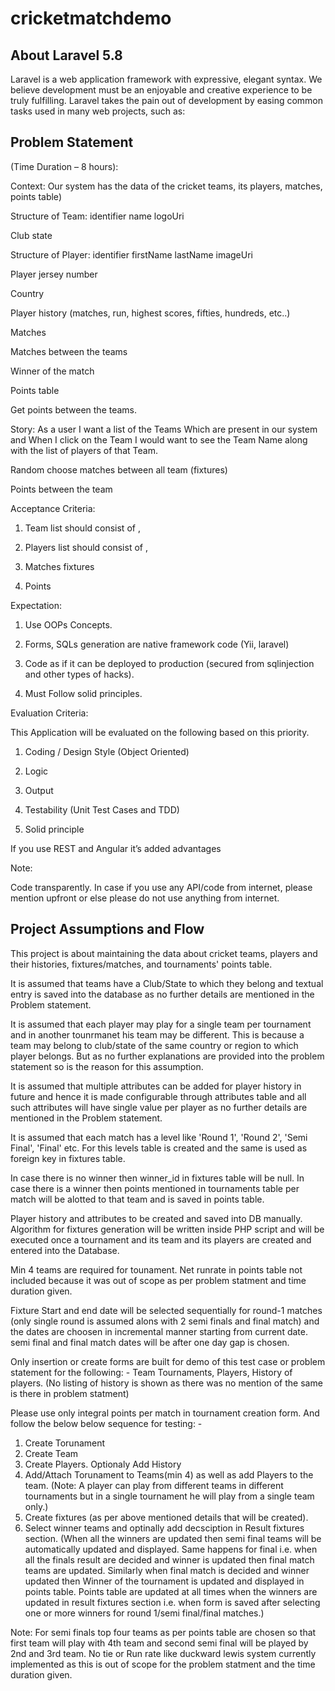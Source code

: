 # cricketmatchdemo

## About Laravel 5.8

Laravel is a web application framework with expressive, elegant syntax. We believe development must be an enjoyable and creative experience to be truly fulfilling. Laravel takes the pain out of development by easing common tasks used in many web projects, such as:

## Problem Statement 
(Time Duration – 8 hours): 

Context: Our system has the data of the cricket teams, its players, matches, points table)

 

Structure of Team:
identifier 
name
logoUri

Club state

Structure of Player:
identifier
firstName
lastName
imageUri

Player jersey number

Country

Player history (matches, run, highest scores, fifties, hundreds, etc..)

Matches

Matches between the teams

Winner of the match

Points table

Get points between the teams.


Story: As a user I want a list of the Teams Which are present in our system and When I click on the Team I would want to see the Team Name along with the list of players of that Team.

Random choose matches between all team (fixtures)

 

Points between the team


Acceptance Criteria:
1. Team list should consist of <logo>, <Team Name>
2. Players list should consist of <image>, <lastName> <firstName>

3. Matches fixtures 

4. Points 

 

 Expectation: 

1. Use OOPs Concepts.

2. Forms, SQLs generation are native framework code (Yii, laravel)

3. Code as if it can be deployed to production (secured from sqlinjection and other types of hacks).

4. Must Follow solid principles.

 

 Evaluation Criteria:

 

This Application will be evaluated on the following based on this priority.

1. Coding / Design Style (Object Oriented)

2. Logic

3. Output

4. Testability (Unit Test Cases and TDD)

5. Solid principle

 

 If you use REST and Angular it’s added advantages

 

Note:

 

Code transparently. In case if you use any API/code from internet, please mention upfront or else please do not use anything from internet.
## Project Assumptions and Flow

This project is about maintaining the data about cricket teams, players and their histories, fixtures/matches, and tournaments' points table.

It is assumed that teams have a Club/State to which they belong and textual entry is saved into the database as no further details are mentioned in the Problem statement.

It is assumed that each player may play for a single team per tournament and in another tounrmanet his team may be different. This is because a team may belong to club/state of the same country or region to which player belongs. But as no further explanations are provided into the problem statement so is the reason for this assumption.

It is assumed that multiple attributes can be added for player history in future and hence it is made configurable through attributes table and all such attributes will have single value per player as no further details are mentioned in the Problem statement.

It is assumed that each match has a level like 'Round 1', 'Round 2', 'Semi Final', 'Final' etc. For this levels table is created and the same is used as foreign key in fixtures table.

In case there is no winner then winner_id in fixtures table will be null. In case there is a winner then points mentioned in tournaments table per match will be alotted to that team and is saved in points table.

Player history and attributes to be created and saved into DB manually.
Algorithm for fixtures generation will be written inside PHP script and will be executed once a tournament and its team and its players are created and entered into the Database.

Min 4 teams are required for tounament.
Net runrate in points table not included because it was out of scope as per problem statment and time duration given.

Fixture Start and end date will be selected sequentially for round-1 matches (only single round is assumed alons with 2 semi finals and final match) and the dates are choosen in incremental manner starting from current date. semi final and final match dates will be after one day gap is chosen.

Only insertion or create forms are built for demo of this test case or problem statement for the following: -
Team 
Tournaments,
Players,
History of players. (No listing of history is shown as there was no mention of the same is there in problem statment)

Please use only integral points per match in tournament creation form. And follow the below below sequence for testing: -
1. Create Torunament
2. Create Team
3. Create Players. Optionaly Add History
4. Add/Attach Torunament to Teams(min 4) as well as add Players to the team. (Note: A player can play from different teams in different tournaments but in a single tournament he will play from a single team only.)
5. Create fixtures (as per above mentioned details that will be created).
6. Select winner teams and optinally add decsciption in Result fixtures section. (When all the winners are updated then semi final teams will be automatically updated and displayed. Same happens for final i.e. when all the finals result are decided and winner is updated then final match teams are updated. Similarly when final match is decided and winner updated then Winner of the tournament is updated and displayed in points table. Points table are updated at all times when the winners are updated in result fixtures section i.e. when form is saved after selecting one or more winners for round 1/semi final/final matches.)

Note: For semi finals top four teams as per points table are chosen so that first team will play with 4th team and second semi final will be played by 2nd and 3rd team. No tie or Run rate like duckward lewis system currently implemented as this is out of scope for the problem statment and the time duration given.
 
